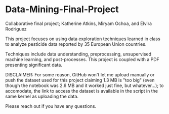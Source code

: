 # Data-Mining-Final-Project
Collaborative final project; Katherine Atkins, Miryam Ochoa, and Elvira Rodriguez


This project focuses on using data exploration techniques learned in class to analyze pesticide data reported by 35 European Union countries.

Techniques include data understanding, preprocessing, unsupervised machine learning, and post-processes. This project is coupled with a PDF presenting significant data.


DISCLAIMER: For some reason, GitHub won't let me upload manually or push the dataset used for this project claiming 1.3 MB is "too big" (even though the notebook was 2.6 MB and it worked just fine, but whatever...); to accomodate, the link to access the dataset is available in the script in the same kernel as uploading the data.

Please reach out if you have any questions.
